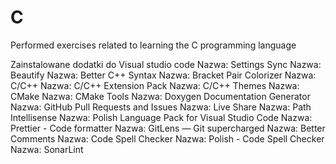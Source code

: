 # C
Performed exercises related to learning the C programming language


Zainstalowane dodatki do Visual studio code
Nazwa: Settings Sync
Nazwa: Beautify
Nazwa: Better C++ Syntax
Nazwa: Bracket Pair Colorizer
Nazwa: C/C++
Nazwa: C/C++ Extension Pack
Nazwa: C/C++ Themes
Nazwa: CMake
Nazwa: CMake Tools
Nazwa: Doxygen Documentation Generator
Nazwa: GitHub Pull Requests and Issues
Nazwa: Live Share
Nazwa: Path Intellisense
Nazwa: Polish Language Pack for Visual Studio Code
Nazwa: Prettier - Code formatter
Nazwa: GitLens — Git supercharged
Nazwa: Better Comments
Nazwa: Code Spell Checker
Nazwa: Polish - Code Spell Checker
Nazwa: SonarLint
